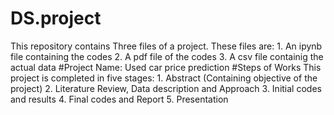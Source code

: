 # DS.project
This repository contains Three files of a project. These files are: 1. An ipynb file containing the codes   2. A pdf file of the codes  3. A csv file containig the actual data
#Project Name:  Used car price prediction
#Steps of Works
This project is completed in five stages: 1. Abstract (Containing objective of the project)  2. Literature Review, Data description and Approach
 3. Initial codes and results   4. Final codes and Report  5. Presentation
# 
